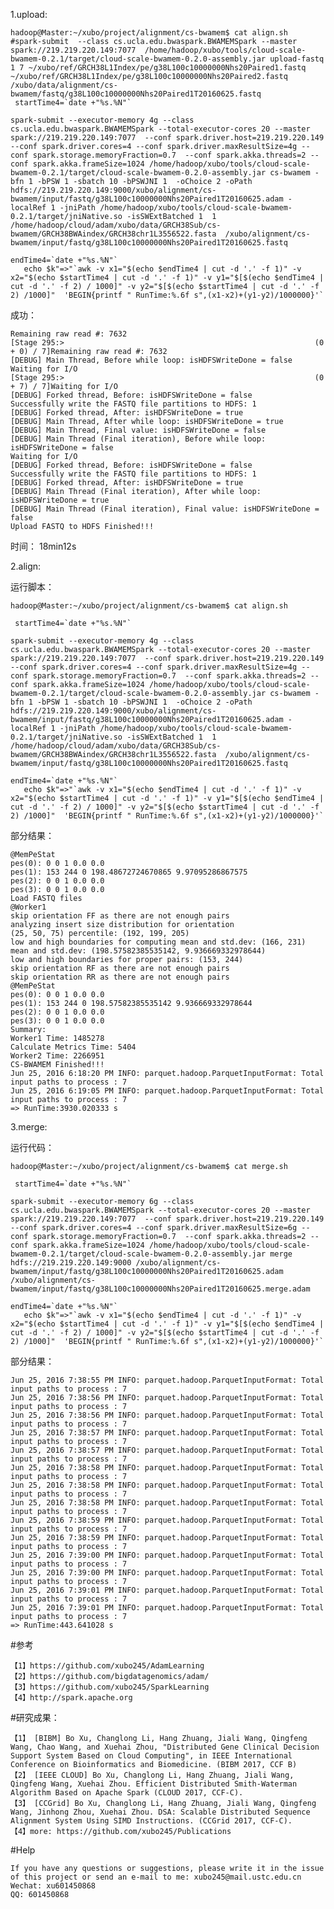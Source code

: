 

1.upload:
	
	hadoop@Master:~/xubo/project/alignment/cs-bwamem$ cat align.sh 
	#spark-submit  --class cs.ucla.edu.bwaspark.BWAMEMSpark --master spark://219.219.220.149:7077  /home/hadoop/xubo/tools/cloud-scale-bwamem-0.2.1/target/cloud-scale-bwamem-0.2.0-assembly.jar upload-fastq   1 7 ~/xubo/ref/GRCH38L1Index/pe/g38L100c10000000Nhs20Paired1.fastq ~/xubo/ref/GRCH38L1Index/pe/g38L100c10000000Nhs20Paired2.fastq /xubo/data/alignment/cs-bwamem/fastq/g38L100c10000000Nhs20Paired1T20160625.fastq
	 startTime4=`date +"%s.%N"`
	
	spark-submit --executor-memory 4g --class cs.ucla.edu.bwaspark.BWAMEMSpark --total-executor-cores 20 --master spark://219.219.220.149:7077  --conf spark.driver.host=219.219.220.149 --conf spark.driver.cores=4 --conf spark.driver.maxResultSize=4g --conf spark.storage.memoryFraction=0.7  --conf spark.akka.threads=2 --conf spark.akka.frameSize=1024 /home/hadoop/xubo/tools/cloud-scale-bwamem-0.2.1/target/cloud-scale-bwamem-0.2.0-assembly.jar cs-bwamem -bfn 1 -bPSW 1 -sbatch 10 -bPSWJNI 1  -oChoice 2 -oPath hdfs://219.219.220.149:9000/xubo/alignment/cs-bwamem/input/fastq/g38L100c10000000Nhs20Paired1T20160625.adam -localRef 1 -jniPath /home/hadoop/xubo/tools/cloud-scale-bwamem-0.2.1/target/jniNative.so -isSWExtBatched 1  1 /home/hadoop/cloud/adam/xubo/data/GRCH38Sub/cs-bwamem/GRCH38BWAindex/GRCH38chr1L3556522.fasta  /xubo/alignment/cs-bwamem/input/fastq/g38L100c10000000Nhs20Paired1T20160625.fastq
	
	endTime4=`date +"%s.%N"`
	   echo $k"=>"`awk -v x1="$(echo $endTime4 | cut -d '.' -f 1)" -v x2="$(echo $startTime4 | cut -d '.' -f 1)" -v y1="$[$(echo $endTime4 | cut -d '.' -f 2) / 1000]" -v y2="$[$(echo $startTime4 | cut -d '.' -f 2) /1000]"  'BEGIN{printf " RunTime:%.6f s",(x1-x2)+(y1-y2)/1000000}'`

成功：

	Remaining raw read #: 7632
	[Stage 295:>                                                        (0 + 0) / 7]Remaining raw read #: 7632
	[DEBUG] Main Thread, Before while loop: isHDFSWriteDone = false
	Waiting for I/O
	[Stage 295:>                                                        (0 + 7) / 7]Waiting for I/O
	[DEBUG] Forked thread, Before: isHDFSWriteDone = false                          
	Successfully write the FASTQ file partitions to HDFS: 1
	[DEBUG] Forked thread, After: isHDFSWriteDone = true
	[DEBUG] Main Thread, After while loop: isHDFSWriteDone = true
	[DEBUG] Main Thread, Final value: isHDFSWriteDone = false
	[DEBUG] Main Thread (Final iteration), Before while loop: isHDFSWriteDone = false
	Waiting for I/O
	[DEBUG] Forked thread, Before: isHDFSWriteDone = false
	Successfully write the FASTQ file partitions to HDFS: 1
	[DEBUG] Forked thread, After: isHDFSWriteDone = true
	[DEBUG] Main Thread (Final iteration), After while loop: isHDFSWriteDone = true
	[DEBUG] Main Thread (Final iteration), Final value: isHDFSWriteDone = false
	Upload FASTQ to HDFS Finished!!!

时间：
18min12s

2.align:
	
运行脚本：
	
	hadoop@Master:~/xubo/project/alignment/cs-bwamem$ cat align.sh 
	
	 startTime4=`date +"%s.%N"`
	
	spark-submit --executor-memory 4g --class cs.ucla.edu.bwaspark.BWAMEMSpark --total-executor-cores 20 --master spark://219.219.220.149:7077  --conf spark.driver.host=219.219.220.149 --conf spark.driver.cores=4 --conf spark.driver.maxResultSize=4g --conf spark.storage.memoryFraction=0.7  --conf spark.akka.threads=2 --conf spark.akka.frameSize=1024 /home/hadoop/xubo/tools/cloud-scale-bwamem-0.2.1/target/cloud-scale-bwamem-0.2.0-assembly.jar cs-bwamem -bfn 1 -bPSW 1 -sbatch 10 -bPSWJNI 1  -oChoice 2 -oPath hdfs://219.219.220.149:9000/xubo/alignment/cs-bwamem/input/fastq/g38L100c10000000Nhs20Paired1T20160625.adam -localRef 1 -jniPath /home/hadoop/xubo/tools/cloud-scale-bwamem-0.2.1/target/jniNative.so -isSWExtBatched 1  1 /home/hadoop/cloud/adam/xubo/data/GRCH38Sub/cs-bwamem/GRCH38BWAindex/GRCH38chr1L3556522.fasta  /xubo/alignment/cs-bwamem/input/fastq/g38L100c10000000Nhs20Paired1T20160625.fastq
	
	endTime4=`date +"%s.%N"`
	   echo $k"=>"`awk -v x1="$(echo $endTime4 | cut -d '.' -f 1)" -v x2="$(echo $startTime4 | cut -d '.' -f 1)" -v y1="$[$(echo $endTime4 | cut -d '.' -f 2) / 1000]" -v y2="$[$(echo $startTime4 | cut -d '.' -f 2) /1000]"  'BEGIN{printf " RunTime:%.6f s",(x1-x2)+(y1-y2)/1000000}'`



部分结果：

	@MemPeStat
	pes(0): 0 0 1 0.0 0.0
	pes(1): 153 244 0 198.48672724670865 9.97095286867575
	pes(2): 0 0 1 0.0 0.0
	pes(3): 0 0 1 0.0 0.0
	Load FASTQ files                                                                
	@Worker1
	skip orientation FF as there are not enough pairs                               
	analyzing insert size distribution for orientation
	(25, 50, 75) percentile: (192, 199, 205)
	low and high boundaries for computing mean and std.dev: (166, 231)
	mean and std.dev: (198.57582385535142, 9.936669332978644)
	low and high boundaries for proper pairs: (153, 244)
	skip orientation RF as there are not enough pairs
	skip orientation RR as there are not enough pairs
	@MemPeStat
	pes(0): 0 0 1 0.0 0.0
	pes(1): 153 244 0 198.57582385535142 9.936669332978644
	pes(2): 0 0 1 0.0 0.0
	pes(3): 0 0 1 0.0 0.0
	Summary:                                                                        
	Worker1 Time: 1485278
	Calculate Metrics Time: 5404
	Worker2 Time: 2266951
	CS-BWAMEM Finished!!!
	Jun 25, 2016 6:18:20 PM INFO: parquet.hadoop.ParquetInputFormat: Total input paths to process : 7
	Jun 25, 2016 6:19:05 PM INFO: parquet.hadoop.ParquetInputFormat: Total input paths to process : 7
	=> RunTime:3930.020333 s


3.merge:

运行代码：

	hadoop@Master:~/xubo/project/alignment/cs-bwamem$ cat merge.sh 
	
	 startTime4=`date +"%s.%N"`
	
	spark-submit --executor-memory 6g --class cs.ucla.edu.bwaspark.BWAMEMSpark --total-executor-cores 20 --master spark://219.219.220.149:7077  --conf spark.driver.host=219.219.220.149 --conf spark.driver.cores=4 --conf spark.driver.maxResultSize=6g --conf spark.storage.memoryFraction=0.7  --conf spark.akka.threads=2 --conf spark.akka.frameSize=1024 /home/hadoop/xubo/tools/cloud-scale-bwamem-0.2.1/target/cloud-scale-bwamem-0.2.0-assembly.jar merge hdfs://219.219.220.149:9000 /xubo/alignment/cs-bwamem/input/fastq/g38L100c10000000Nhs20Paired1T20160625.adam /xubo/alignment/cs-bwamem/input/fastq/g38L100c10000000Nhs20Paired1T20160625.merge.adam
	
	endTime4=`date +"%s.%N"`
	   echo $k"=>"`awk -v x1="$(echo $endTime4 | cut -d '.' -f 1)" -v x2="$(echo $startTime4 | cut -d '.' -f 1)" -v y1="$[$(echo $endTime4 | cut -d '.' -f 2) / 1000]" -v y2="$[$(echo $startTime4 | cut -d '.' -f 2) /1000]"  'BEGIN{printf " RunTime:%.6f s",(x1-x2)+(y1-y2)/1000000}'`

部分结果：
	
	Jun 25, 2016 7:38:55 PM INFO: parquet.hadoop.ParquetInputFormat: Total input paths to process : 7
	Jun 25, 2016 7:38:56 PM INFO: parquet.hadoop.ParquetInputFormat: Total input paths to process : 7
	Jun 25, 2016 7:38:56 PM INFO: parquet.hadoop.ParquetInputFormat: Total input paths to process : 7
	Jun 25, 2016 7:38:57 PM INFO: parquet.hadoop.ParquetInputFormat: Total input paths to process : 7
	Jun 25, 2016 7:38:57 PM INFO: parquet.hadoop.ParquetInputFormat: Total input paths to process : 7
	Jun 25, 2016 7:38:58 PM INFO: parquet.hadoop.ParquetInputFormat: Total input paths to process : 7
	Jun 25, 2016 7:38:58 PM INFO: parquet.hadoop.ParquetInputFormat: Total input paths to process : 7
	Jun 25, 2016 7:38:58 PM INFO: parquet.hadoop.ParquetInputFormat: Total input paths to process : 7
	Jun 25, 2016 7:38:59 PM INFO: parquet.hadoop.ParquetInputFormat: Total input paths to process : 7
	Jun 25, 2016 7:38:59 PM INFO: parquet.hadoop.ParquetInputFormat: Total input paths to process : 7
	Jun 25, 2016 7:39:00 PM INFO: parquet.hadoop.ParquetInputFormat: Total input paths to process : 7
	Jun 25, 2016 7:39:00 PM INFO: parquet.hadoop.ParquetInputFormat: Total input paths to process : 7
	Jun 25, 2016 7:39:01 PM INFO: parquet.hadoop.ParquetInputFormat: Total input paths to process : 7
	Jun 25, 2016 7:39:01 PM INFO: parquet.hadoop.ParquetInputFormat: Total input paths to process : 7
	=> RunTime:443.641028 s



#参考

	【1】https://github.com/xubo245/AdamLearning
	【2】https://github.com/bigdatagenomics/adam/ 
	【3】https://github.com/xubo245/SparkLearning
	【4】http://spark.apache.org
		
#研究成果：

	【1】 [BIBM] Bo Xu, Changlong Li, Hang Zhuang, Jiali Wang, Qingfeng Wang, Chao Wang, and Xuehai Zhou, "Distributed Gene Clinical Decision Support System Based on Cloud Computing", in IEEE International Conference on Bioinformatics and Biomedicine. (BIBM 2017, CCF B)
	【2】 [IEEE CLOUD] Bo Xu, Changlong Li, Hang Zhuang, Jiali Wang, Qingfeng Wang, Xuehai Zhou. Efficient Distributed Smith-Waterman Algorithm Based on Apache Spark (CLOUD 2017, CCF-C).
	【3】 [CCGrid] Bo Xu, Changlong Li, Hang Zhuang, Jiali Wang, Qingfeng Wang, Jinhong Zhou, Xuehai Zhou. DSA: Scalable Distributed Sequence Alignment System Using SIMD Instructions. (CCGrid 2017, CCF-C).
	【4】more: https://github.com/xubo245/Publications
	
#Help

	If you have any questions or suggestions, please write it in the issue of this project or send an e-mail to me: xubo245@mail.ustc.edu.cn
	Wechat: xu601450868
	QQ: 601450868
	
